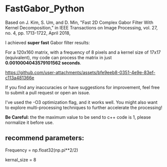 # FastGabor_Python

Based on J. Kim, S. Um, and D. Min, "Fast 2D Complex Gabor Filter With Kernel Decomposition," in IEEE Transactions on Image Processing, vol. 27, no. 4, pp. 1713-1722, April 2018,

I achieved **super fast** Gabor filter results:

For a 120x160 matrix, with a frequency of 8 pixels and a kernel size of 17x17 (equivalent), my code can process the matrix in just **0.0010004043579101562 seconds**.

https://github.com/user-attachments/assets/bfe9eeb8-0351-4e9e-83ef-c113a481366e

If you find any inaccuracies or have suggestions for improvement, feel free to submit a pull request or open an issue.

I've used the -O3 optimization flag, and it works well. You might also want to explore multi-processing techniques to further accelerate the processing!

**Be Careful:** the the maximum value to be send to c++ code is 1, please normalize it before use.

## recommend parameters:

Frequency = np.float32(np.pi**2/2)

kernal_size = 8
